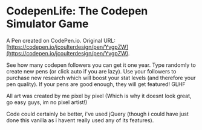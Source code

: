 # CodepenLife: The Codepen Simulator Game

A Pen created on CodePen.io. Original URL: [https://codepen.io/jcoulterdesign/pen/YvgpZW](https://codepen.io/jcoulterdesign/pen/YvgpZW).

See how many codepen followers you can get it one year. Type randomly to create new pens (or click auto if you are lazy). Use your followers to purchase new research which will boost your stat levels (and therefore your pen quality). If your pens are good enough, they will get featured! GLHF 

All art was created by me pixel by pixel (Which is why it doesnt look great, go easy guys, im no pixel artist!)

Code could certainly be better, i've used jQuery (though i could have just done this vanilla as i havent really used any of its features).  
